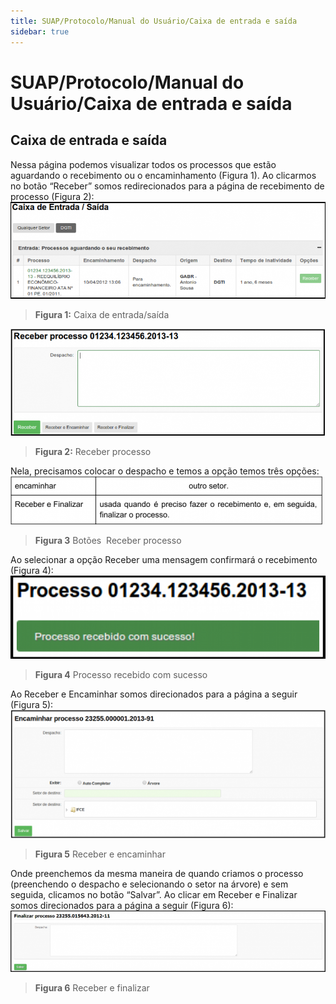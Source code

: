 ```yaml
---
title: SUAP/Protocolo/Manual do Usuário/Caixa de entrada e saída
sidebar: true
---
```


# SUAP/Protocolo/Manual do Usuário/Caixa de entrada e saída
## Caixa de entrada e saída

Nessa página podemos visualizar todos os processos que estão aguardando o recebimento ou o encaminhamento (Figura 1). Ao clicarmos no botão “Receber” somos redirecionados para a página de recebimento de processo (Figura 2):
![cs](../images/cs.png)
 >**Figura 1:** Caixa de entrada/saída
 
![rp](../images/rp.png)
 >**Figura 2:** Receber processo 
 
 Nela, precisamos colocar o despacho e temos a opção temos três opções:
 ![t2](../images/t2.png)
 >**Figura 3** Botões ­ Receber processo
 
 Ao selecionar a opção ​Receber​ uma mensagem confirmará o recebimento (Figura 4):
 ![pr](../images/pr.png)
 >**Figura 4** Processo recebido com sucesso 
 
 Ao ​Receber e Encaminhar​ somos direcionados para a página a seguir (Figura 5):
 ![re](../images/re.png)
 >**Figura 5** Receber e encaminhar
 
Onde preenchemos da mesma maneira de quando criamos o processo (preenchendo o despacho e selecionando o setor na árvore) e sem seguida, clicamos no botão “Salvar”. Ao clicar em ​Receber e Finalizar somos direcionados para a página a seguir (Figura 6):
![rf](../images/rf.png)
>**Figura 6** Receber e finalizar 